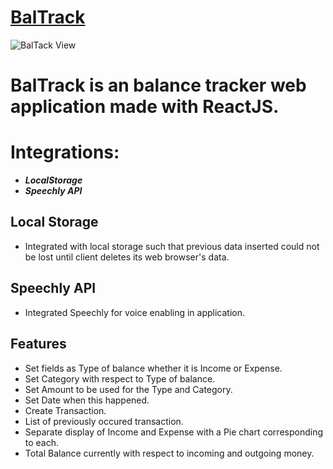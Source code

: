 # [BalTrack](https://shadow-balance-tracker-powered-by-speechly.netlify.app/)

![BalTack View](https://drive.google.com/uc?export=view&id=1Uxj1BZqf49-b4QX2eqBKkna8Na52xZeE)

# BalTrack is an balance tracker web application made with ReactJS.

# Integrations:

- **_LocalStorage_**
- **_Speechly API_**

## Local Storage
- Integrated with local storage such that previous data inserted could not be lost until client deletes its web browser's data.

## Speechly API
- Integrated Speechly for voice enabling in application.

## Features
- Set fields as Type of balance whether it is Income or Expense.
- Set Category with respect to Type of balance.
- Set Amount to be used for the Type and Category.
- Set Date when this happened.
- Create Transaction.
- List of previously occured transaction.
- Separate display of Income and Expense with a Pie chart corresponding to each.
- Total Balance currently with respect to incoming and outgoing money.
